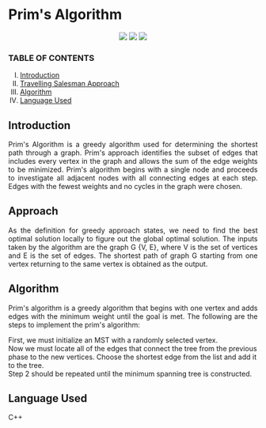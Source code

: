  <h1>Prim's Algorithm</h1>
 
  
  
 <p align="center">
<img src="https://img.shields.io/badge/  CPP-blue">
<img src="https://img.shields.io/badge/Contributions-welcome-brightgreen">
<img src="https://badges.frapsoft.com/os/v1/open-source.svg?v=103">
</p>
 
 
 </p>
 
<h3> TABLE OF CONTENTS </h3>
<ol type="I">
    <li><a href="#intro"> Introduction  </a></li>
    <li><a href="#scope"> Travelling Salesman Approach </a></li>
    <li><a href="#assump"> Algorithm </a></li>
    <li><a href="#req"> Language Used</a></li>
  
    
 </ol>
 <h2 id="intro">Introduction</h2>
 <p align="justify">
Prim's Algorithm is a greedy algorithm used for determining the shortest path through a graph. Prim's approach identifies the subset of edges that includes every vertex in the graph and allows the sum of the edge weights to be minimized.
   Prim's algorithm begins with a single node and proceeds to investigate all adjacent nodes with all connecting edges at each step. Edges with the fewest weights and no cycles in the graph were chosen.

</p>

<h2 id="scope">Approach</h2>
 <p align="justify">
 As the definition for greedy approach states, we need to find the best optimal solution locally to figure out the global optimal solution. The inputs taken by the algorithm are the graph G {V, E}, where V is the set of vertices and E is the set of edges. 
   The shortest path of graph G starting from one vertex returning to the same vertex is obtained as the output.
</p>

<h2 id="assump"> Algorithm</h2> <p align="justify">
 Prim's algorithm is a greedy algorithm that begins with one vertex and adds edges with the minimum weight until the goal is met. 
 The following are the steps to implement the prim's algorithm: <br>

First, we must initialize an MST with a randomly selected vertex. <br>
Now we must locate all of the edges that connect the tree from the previous phase to the new vertices. Choose the shortest edge from the 
list and add it to the tree. <br>
Step 2 should be repeated until the minimum spanning tree is constructed. <br>



 <p align="justify">
  
</p>

<h2 id="req">Language Used </h2>
 <p align="justify">
C++
 </p>
 
 

